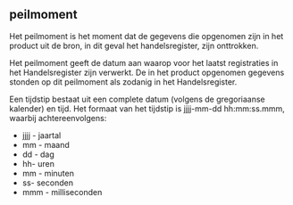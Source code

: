 ## peilmoment

Het peilmoment is het moment dat de gegevens die opgenomen zijn in het product uit de bron, in dit geval het handelsregister, zijn onttrokken.

Het peilmoment geeft de datum aan waarop voor
het laatst registraties in het Handelsregister zijn
verwerkt. De in het product opgenomen gegevens
stonden op dit peilmoment als zodanig in het
Handelsregister.

Een tijdstip bestaat uit een complete datum (volgens de gregoriaanse kalender) en tijd.
Het formaat van het tijdstip is jjjj-mm-dd hh:mm:ss.mmm, waarbij achtereenvolgens:
* jjjj - jaartal
* mm - maand
* dd - dag
* hh- uren
* mm - minuten
* ss- seconden
* mmm - milliseconden